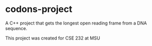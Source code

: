 # codons-project
A C++ project that gets the longest open reading frame from a DNA sequence.

This project was created for CSE 232 at MSU
